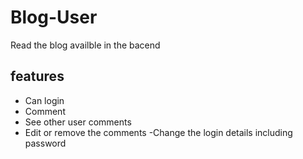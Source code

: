 # Blog-User

Read the blog availble in the bacend

## features

- Can login
- Comment
- See other user comments
- Edit or remove the comments
-Change the login details including password
